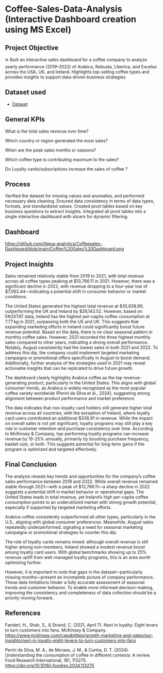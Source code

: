 # Coffee-Sales-Data-Analysis (Interactive Dashboard creation using MS Excel)

## Project Objective
☕ Built an interactive sales dashboard for a coffee company to analyze yearly performance (2019–2022) of Arabica, Robusta, Liberica, and Excelsa across the USA, UK, and Ireland. Highlights top-selling coffee types and provides insights to support data-driven business strategies.

## Dataset used
- <a href="https://github.com/illajua-analytics/Coffeesales-Dashboard/blob/main/Coffee-Sales%20(2019-2022).xlsx">Dataset</a>

## General KPIs

What is the total sales revenue over time?

Which country or region generated the most sales?

When are the peak sales months or seasons?

Which coffee type is contributing maximum to the sales?

Do Loyalty cards/subscriptions increase the sales of coffee ?

## Process
Verified the dataset for missing values and anomalies, and performed necessary data cleaning.
Ensured data consistency in terms of data types, formats, and standardized values.
Created pivot tables based on key business questions to extract insights.
Integrated all pivot tables into a single interactive dashboard with slicers for dynamic filtering.


## Dashboard

https://github.com/illajua-analytics/Coffeesales-Dashboard/blob/main/Coffee%20Sales%20Dashboard.png

## Project Insights

Sales remained relatively stable from 2019 to 2021, with total revenue across all coffee types peaking at $13,766.11 in 2021. However, there was a significant decline in 2022, with revenue dropping to a four-year low of $7,063.44—indicating a potential shift in consumer behavior or market conditions.

The United States generated the highest total revenue at $35,638.89, outperforming the UK and Ireland by $26,143.52. However, based on FAOSTAT data, Ireland has the highest per-capita coffee consumption at 7.77 kg in 2021, surpassing both the US and UK. This suggests that expanding marketing efforts in Ireland could significantly boost future revenue potential.
Based on the data, there is no clear seasonal pattern in monthly coffee sales. However, 2021 recorded the three highest monthly sales compared to other years, indicating a strong overall performance. Notably, August consistently had the lowest sales in both 2021 and 2022. To address this dip, the company could implement targeted marketing campaigns or promotional offers specifically in August to boost demand. Additionally, further analysis of the strategies used in 2021 may reveal actionable insights that can be replicated to drive future growth.

The dashboard clearly highlights Arabica coffee as the top revenue-generating product, particularly in the United States. This aligns with global consumer trends, as Arabica is widely recognized as the most popular coffee variety worldwide (Perini da Silva et al., 2024), suggesting strong alignment between product performance and market preference.

The data indicates that non-loyalty card holders still generate higher total revenue across all countries, with the exception of Ireland, where loyalty card users contributed an additional $336.91 in revenue. While the impact on overall sales is not yet significant, loyalty programs may still play a key role in customer retention and purchase consistency over time. According to McKinsey & Company, top-performing loyalty programs can increase revenue by 15–25% annually, primarily by boosting purchase frequency, basket size, or both. This suggests potential for long-term gains if the program is optimized and targeted effectively.

## Final Conclusion

The analysis reveals key trends and opportunities for the company’s coffee sales performance between 2019 and 2022. While overall revenue remained stable through 2021—with a peak of $13,766.11—a sharp decline in 2022 suggests a potential shift in market behavior or operational gaps. The United States leads in total revenue, yet Ireland’s high per-capita coffee consumption points to an underutilized market with strong growth potential, especially if supported by targeted marketing efforts.

Arabica coffee consistently outperformed all other types, particularly in the U.S., aligning with global consumer preferences. Meanwhile, August sales repeatedly underperformed, signaling a need for seasonal marketing campaigns or promotional strategies to counter this dip.

The role of loyalty cards remains mixed: although overall revenue is still higher among non-members, Ireland showed a modest revenue boost among loyalty card users. With global benchmarks showing up to 25% revenue uplift from well-managed loyalty programs, this is an area worth optimizing further.

However, it is important to note that gaps in the dataset—particularly missing months—present an incomplete picture of company performance. These data limitations hinder a fully accurate assessment of seasonal trends and customer behavior. To enable more informed decision-making, improving the consistency and completeness of data collection should be a priority moving forward..

## References
Fanderl, H., Shah, S., & Strand, C. (2021, April 7). Next in loyalty: Eight levers to turn customers into fans. McKinsey & Company. https://www.mckinsey.com/capabilities/growth-marketing-and-sales/our-insights/next-in-loyalty-eight-levers-to-turn-customers-into-fans

Perini da Silva, M. A., de Moraes, J. M., & Cunha, D. T. (2024). Understanding the consumption of coffee in different contexts: A review. Food Research International, 181, 113275. https://doi.org/10.1016/j.foodres.2024.113275
